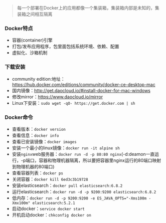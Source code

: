> 每一个部署在Docker上的应用都像一个集装箱，集装箱内部是未知的，集装箱之间相互隔离

### Docker特点
* 容器(container)引擎
* 打包/发布应用程序，包里面包括系统环境、依赖、配置
* 虚拟化、沙箱机制

### 下载安装
* community edition:地址：https://hub.docker.com/editions/community/docker-ce-desktop-mac
* 国内镜像：http://get.daocloud.io/#install-docker-for-mac-windows
* 修改mirror：https://www.daocloud.io/mirror
* Linux下安装：`sudo wget -qO- https://get.docker.com | sh`

### Docker命令
* 查看版本：`docker version`
* 查看信息：`docker info`
* 查看已安装镜像：`docker images`
* 安装一个最小的linux镜像：`docker run -it alpine sh`
* 安装`nginx`web服务器：`docker run -d -p 80:80 nginx`(-d:deamon一直运行，-p端口，容器和物理机器隔离，所以要把容器里nginx运行的80端口映射到物理机器的80端口)
* 查看容器列表：`docker ps`
* 关闭容器：`docker kill 6ed3c3b19728`
* 安装elasticsearch：`docker pull elasticsearch:6.8.2`
* 运行elasticsearch：`docker run -d -p 9200:9200 elasticsearch:6.8.2`
* 低内存：`docker run -d -p 9200:9200 -e ES_JAVA_OPTS="-Xms100m -Xmx100m" elasticsearch:5.2.1`
* 启动docker：`service docker start`
* 开机启动docker：`chkconfig docker on`

